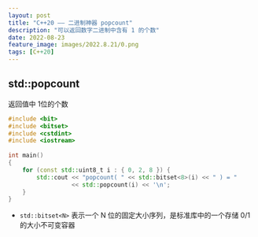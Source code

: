 ```yaml
---
layout: post
title: "C++20 —— 二进制神器 popcount"
description: "可以返回数字二进制中含有 1 的个数"
date: 2022-08-23
feature_image: images/2022.8.21/0.png 
tags: [C++20]
---
```


<!--more-->

## std::popcount

返回值中 1位的个数

```C++
#include <bit>
#include <bitset>
#include <cstdint>
#include <iostream>
 
int main()
{
    for (const std::uint8_t i : { 0, 2, 8 }) {
        std::cout << "popcount( " << std::bitset<8>(i) << " ) = "
                  << std::popcount(i) << '\n';
    }
}
```

- `std::bitset<N>` 表示一个 N 位的固定大小序列，是标准库中的一个存储 0/1 的大小不可变容器